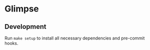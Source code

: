 # Glimpse

## Development

Run `make setup` to install all necessary dependencies and pre-commit hooks.
